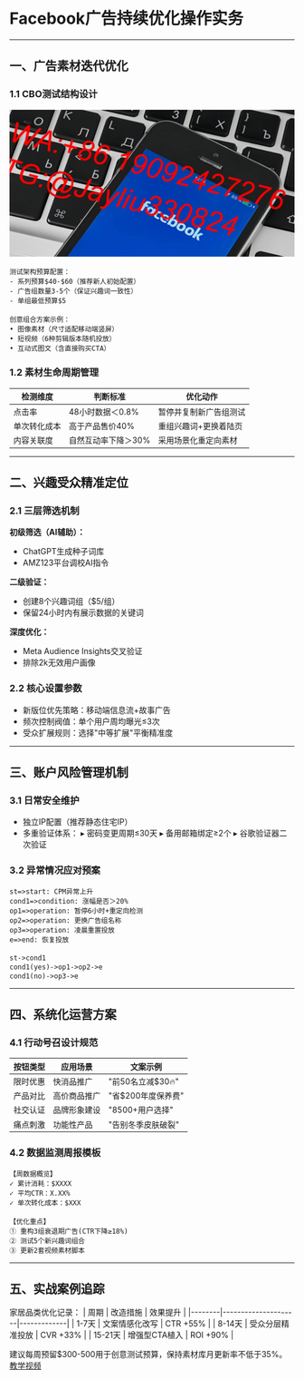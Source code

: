 
# Facebook广告持续优化操作实务

---

## 一、广告素材迭代优化
### 1.1 CBO测试结构设计
![替代文字](
微信图片_20250328135415.jpg)
```text
测试架构预算配置：
- 系列预算$40-$60（推荐新人初始配置）
- 广告组数量3-5个（保证兴趣词一致性）
- 单组最低预算$5

创意组合方案示例：
• 图像素材（尺寸适配移动端竖屏）
• 短视频（6种剪辑版本随机投放） 
• 互动式图文（含直接购买CTA）
```

### 1.2 素材生命周期管理
| 检测维度   | 判断标准                | 优化动作                |
|------------|------------------------|-------------------------|
| 点击率     | 48小时数据＜0.8%      | 暂停并复制新广告组测试   |
| 单次转化成本 | 高于产品售价40%       | 重组兴趣词+更换着陆页   |
| 内容关联度 | 自然互动率下降＞30%   | 采用场景化重定向素材     |

---

## 二、兴趣受众精准定位
### 2.1 三层筛选机制
**初级筛选（AI辅助）：**
- ChatGPT生成种子词库
- AMZ123平台调校AI指令

**二级验证：**
- 创建8个兴趣词组（$5/组）
- 保留24小时内有展示数据的关键词

**深度优化：**
- Meta Audience Insights交叉验证
- 排除2k无效用户画像

### 2.2 核心设置参数
- 新版位优先策略：移动端信息流+故事广告
- 频次控制阀值：单个用户周均曝光≤3次
- 受众扩展规则：选择"中等扩展"平衡精准度

---

## 三、账户风险管理机制
### 3.1 日常安全维护
- 独立IP配置（推荐静态住宅IP）
- 多重验证体系：
  ▸ 密码变更周期≤30天
  ▸ 备用邮箱绑定≥2个
  ▸ 谷歌验证器二次验证

### 3.2 异常情况应对预案
```flow
st=>start: CPM异常上升
cond1=>condition: 涨幅是否＞20%
op1=>operation: 暂停6小时+重定向检测
op2=>operation: 更换广告组名称
op3=>operation: 凌晨重置投放
e=>end: 恢复投放

st->cond1
cond1(yes)->op1->op2->e
cond1(no)->op3->e
```

---

## 四、系统化运营方案
### 4.1 行动号召设计规范
| 按钮类型 | 应用场景       | 文案示例            |
|---------|----------------|--------------------|
| 限时优惠 | 快消品推广     | "前50名立减$30🔥"  |
| 产品对比 | 高价商品推广   | "省$200年度保养费" |
| 社交认证 | 品牌形象建设   | "8500+用户选择"    |
| 痛点刺激 | 功能性产品     | "告别冬季皮肤破裂" |

### 4.2 数据监测周报模板
```text
【周数据概览】
✓ 累计消耗：$XXXX
✓ 平均CTR：X.XX%
✓ 单次转化成本：$XXX

【优化重点】
① 重构3组衰退期广告(CTR下降≥18%)
② 测试5个新兴趣词组合
③ 更新2套视频素材脚本
```

---

## 五、实战案例追踪
家居品类优化记录：
| 周期   | 改造措施            | 效果提升     |
|--------|---------------------|-------------|
| 1-7天 | 文案情感化改写      | CTR +55%    |
| 8-14天 | 受众分层精准投放    | CVR +33%    |
| 15-21天 | 增强型CTA植入      | ROI +90%    |

建议每周预留$300-500用于创意测试预算，保持素材库月更新率不低于35%。
[教学视频](https://youtube.com/shorts/7tnjpZGnTY8?feature=share)
